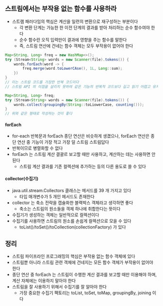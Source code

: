 ## 스트림에서는 부작용 없는 함수를 사용하라

* 스트램 패러다임의 핵심은 계산을 일련의 변환으로 재구성하는 부분이다
    * 각 변환 단계는 가능한 한 이전 단계의 결과를 받아 처리하는 순수 함수여야 한다
    * 순수 함수란 오직 입력만이 결과에 영향을 주는 함수를 말한다
    * 즉, 스트림 연산에 건네는 함수 객체는 모두 부작용이 없어야 한다
    
```java
Map<String, Long> freq = new HashMap<>();
try (Stream<String> words = new Scanner(file).tokens()) {
    words.forEach(word -> {
        freq.merge(word.toLowerCAse(), 1L, Long::sum);
    })
}
// 이는 스트림 코드를 가장한 반복 코드이다
// 스트림 API 의 이점을 살리지 못하여 같은 기능의 반복적 코드보다 길고 읽기 어렵고 유지보수에도 좋지 않다

Map<String, Long> freq;
try (Stream<String> words = new Scanner(file).tokens()) {
    words.collect(groupingBy(String::toLiowerCase, counting()));
}
// 위와 같은 형태로 작성하는 것이 좋다
```

#### forEach

* for-each 반복문과 forEach 종단 연산은 비슷하게 생겼으나, forEach 연산은 종단 연산 중 기능이 가장 적고 가장 덜 스트림 스트림답다
* 반복이므로 병렬화할 수 없다
* forEach 는 스트림 계산 결괄르 보고할 때만 사용하고, 계산하는 데는 사용하면 안된다
    * 스트림 계산 결과를 기존 컬렉션에 추가하는 등의 다른 용도로 쓸 수 있다
    
#### collector(수집기)

* java.util.stream.Collectors 클래스는 메서드를 39 개 가지고 있다
    * 타입 매개변수가 5 개인 메서드도 존재한다
* collector 는 축소 전략을 캡슐화한 블랙박스 객체라고 생각하면 좋다
    * 축소는 스트림의 원소들을 객체 하나에 취합한다는 뜻이다
* 수집기가 생성하는 객체는 일반적으로 컬렉션이다
* 수집기를 사용하면 스트림의 원소를 손쉽게 컬렉션으로 모을 수 있다
    * toList()/toSet()/toCollection(collectionFactory) 가 있다
    
## 정리

* 스트림 파이프라인 프로그래밍의 핵심은 부작용 없는 함수 객체에 있다
* 스트림뿐 아니라 스트림 관련 객체에 건네지는 모든 함수 객체가 부작용이 없어야 한다
* 종단 연산 중 forEach 는 스트림이 수행한 계산 결과를 보고할 때만 이용해야 하며, 계산 자체에는 이용하지 말아야 한다
* 스트림을 잘 사용하기 위해서 수집기를 잘 알아야 한다
    * 가장 중요한 수집기 팩토리는 toList, toSet, toMap, groupingBy, joining 이다
